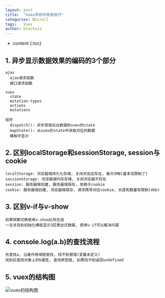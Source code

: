 ```yaml
---
layout: post
title:  "Vuex项目中常用技巧"
categories: BScroll
tags:   Vuex
author: blockxia
---
```


* content
{:toc}


## 1. 异步显示数据效果的编码的3个部分
	ajax
      ajax请求函数
      接口请求函数

    vuex
      state
      mutation-types
      actions
      mutations

    组件
      dispatch(): 异步获取后台数据到vuex的state
      mapState(): 从vuex的state中读取对应的数据
      模板中显示

## 2. 区别localStorage和sessionStorage, session与cookie
	localStorage: 浏览器端持久化存储, 关闭浏览还存在, 最大5MB(基本没限制了)
	sessionStorage: 浏览器端内存存储, 关闭浏览器不存在
	session: 服务器端创建, 服务器端保存, 依赖于cookie
	cookie: 服务器端创建, 浏览器端保存, 请求携带对应cookie, 长度和数量有限制(4kb)

## 3. 区别v-if与v-show
	如果频繁切换使用v-show比较合适
	一旦涉及到初始化模板显示3层表达式数据, 使用v-if可以解决问题

## 4. console.log(a.b)的查找流程


	先查找a, 沿着作用域链查找, 找不到报错(变量未定义)
	找到后查找对象上的b属性, 查找原型链, 如果找不到返回undefined

## 5. vuex的结构图


![vuex的结构图](https://i.imgur.com/maSnuLd.png)